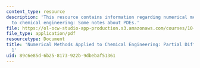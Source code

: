 ```yaml
---
content_type: resource
description: 'This resource contains information regarding numerical methods applied
  to chemical engineering: Some notes about PDEs.'
file: https://ol-ocw-studio-app-production.s3.amazonaws.com/courses/10-34-numerical-methods-applied-to-chemical-engineering-fall-2015/89c6e85d6b258173922b9dbebaf51361_MIT10_34F15_Lec22.pdf
file_type: application/pdf
resourcetype: Document
title: 'Numerical Methods Applied to Chemical Engineering: Partial Differential Equations
  1'
uid: 89c6e85d-6b25-8173-922b-9dbebaf51361
---
```


